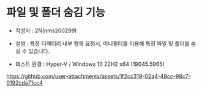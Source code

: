 # 파일 및 폴더 숨김 기능

* 작성자 : 2N(nms200299)

* 설명 : 특정 디렉터리 내부 항목 요청시,
미니필터를 이용해 특정 파일 및 폴더를 숨길 수 있습니다.

* 테스트 환경 : Hyper-V / Windows 10 22H2 x64 (19045.5965)

https://github.com/user-attachments/assets/1f2cc319-02a4-48cc-98c7-0192cda71cc4

